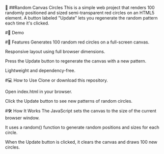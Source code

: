 🎨 ##Random Canvas Circles
This is a simple web project that renders 100 randomly positioned and sized semi-transparent red circles on an HTML5 <canvas> element. A button labeled "Update" lets you regenerate the random pattern each time it's clicked.

#🚀 Demo
<!-- Optional: Add a preview screenshot here if you have one -->

#🧠 Features
Generates 100 random red circles on a full-screen canvas.

Responsive layout using full browser dimensions.

Press the Update button to regenerate the canvas with a new pattern.

Lightweight and dependency-free.

#💻 How to Use
Clone or download this repository.

Open index.html in your browser.

Click the Update button to see new patterns of random circles.

#🛠️ How It Works
The JavaScript sets the canvas to the size of the current browser window.

It uses a random() function to generate random positions and sizes for each circle.

When the Update button is clicked, it clears the canvas and draws 100 new circles.
